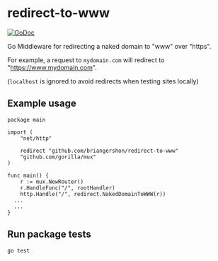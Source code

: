 # redirect-to-www

[![GoDoc](https://godoc.org/github.com/briangershon/redirect-to-www?status.svg)](https://godoc.org/github.com/briangershon/redirect-to-www)

Go Middleware for redirecting a naked domain to "www" over "https".

For example, a request to `mydomain.com` will redirect to "https://www.mydomain.com".

(`localhost` is ignored to avoid redirects when testing sites locally)

## Example usage

```
package main

import (
	"net/http"

	redirect "github.com/briangershon/redirect-to-www"
	"github.com/gorilla/mux"
)

func main() {
	r := mux.NewRouter()
	r.HandleFunc("/", rootHandler)
	http.Handle("/", redirect.NakedDomainToWWW(r))
  ...
  ...
}
```

## Run package tests

    go test
